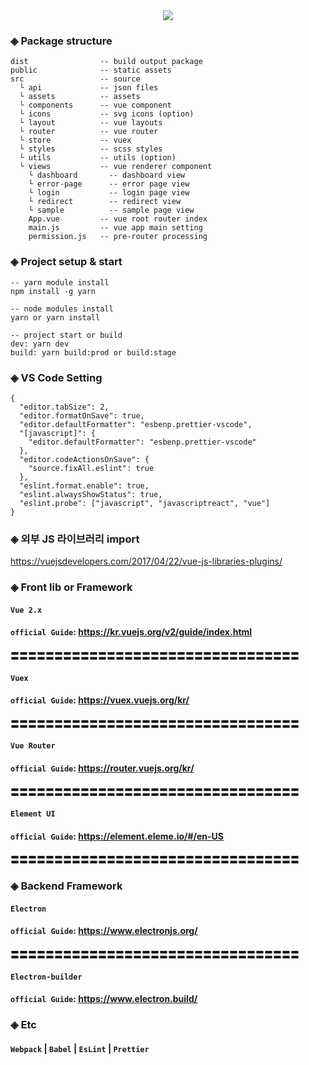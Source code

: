 <div align="center">
  <img src="https://code.visualstudio.com/assets/docs/nodejs/vuejs/welcome-to-vue.png">
</div>

### ◈ Package structure

```
dist                -- build output package
public              -- static assets
src                 -- source
  └ api             -- json files
  └ assets          -- assets
  └ components      -- vue component
  └ icons           -- svg icons (option)
  └ layout          -- vue layouts
  └ router          -- vue router
  └ store           -- vuex
  └ styles          -- scss styles
  └ utils           -- utils (option)
  └ views           -- vue renderer component
    └ dashboard       -- dashboard view
    └ error-page      -- error page view
    └ login           -- login page view
    └ redirect        -- redirect view
    └ sample          -- sample page view
    App.vue         -- vue root router index
    main.js         -- vue app main setting
    permission.js   -- pre-router processing
```

### ◈ Project setup & start

```
-- yarn module install
npm install -g yarn
```

```
-- node modules install
yarn or yarn install
```

```
-- project start or build
dev: yarn dev
build: yarn build:prod or build:stage
```

### ◈ VS Code Setting

```
{
  "editor.tabSize": 2,
  "editor.formatOnSave": true,
  "editor.defaultFormatter": "esbenp.prettier-vscode",
  "[javascript]": {
    "editor.defaultFormatter": "esbenp.prettier-vscode"
  },
  "editor.codeActionsOnSave": {
    "source.fixAll.eslint": true
  },
  "eslint.format.enable": true,
  "eslint.alwaysShowStatus": true,
  "eslint.probe": ["javascript", "javascriptreact", "vue"]
}

```

### ◈ 외부 JS 라이브러리 import

https://vuejsdevelopers.com/2017/04/22/vue-js-libraries-plugins/

### ◈ Front lib or Framework

#### `Vue 2.x`

#### `official Guide`: https://kr.vuejs.org/v2/guide/index.html

〓〓〓〓〓〓〓〓〓〓〓〓〓〓〓〓〓〓〓〓〓〓〓〓〓〓〓〓〓〓〓〓〓

#### `Vuex`

#### `official Guide`: https://vuex.vuejs.org/kr/

〓〓〓〓〓〓〓〓〓〓〓〓〓〓〓〓〓〓〓〓〓〓〓〓〓〓〓〓〓〓〓〓〓

#### `Vue Router`

#### `official Guide`: https://router.vuejs.org/kr/

〓〓〓〓〓〓〓〓〓〓〓〓〓〓〓〓〓〓〓〓〓〓〓〓〓〓〓〓〓〓〓〓〓

#### `Element UI`

#### `official Guide`: https://element.eleme.io/#/en-US

〓〓〓〓〓〓〓〓〓〓〓〓〓〓〓〓〓〓〓〓〓〓〓〓〓〓〓〓〓〓〓〓〓

### ◈ Backend Framework

#### `Electron`

#### `official Guide`: https://www.electronjs.org/

〓〓〓〓〓〓〓〓〓〓〓〓〓〓〓〓〓〓〓〓〓〓〓〓〓〓〓〓〓〓〓〓〓

#### `Electron-builder`

#### `official Guide`: https://www.electron.build/

### ◈ Etc

#### `Webpack` | `Babel` | `EsLint` | `Prettier`
